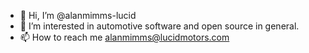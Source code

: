 - 👋 Hi, I’m @alanmimms-lucid
- 👀 I’m interested in automotive software and open source in general.
- 📫 How to reach me alanmimms@lucidmotors.com

<!---
alanmimms-lucid/alanmimms-lucid is a ✨ special ✨ repository because its `README.md` (this file) appears on your GitHub profile.
You can click the Preview link to take a look at your changes.
--->
